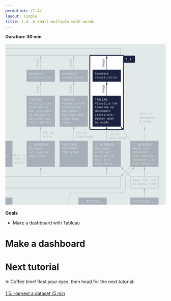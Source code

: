 ```yaml
---
permalink: /1.4/
layout: single
title: 1.4. A small-multiple with words
---
```


**Duration: 30 min**

[
	![Overview tuto 1.4](../assets/images/1-4.jpg)
](../assets/images/1-4.jpg)

**Goals**
* Make a dashboard with Tableau

# Make a dashboard

# Next tutorial

☕ Coffee time! Rest your eyes, then head for the next tutorial:

[1.5. Harvest a dataset *15 min*](../1.5/)
